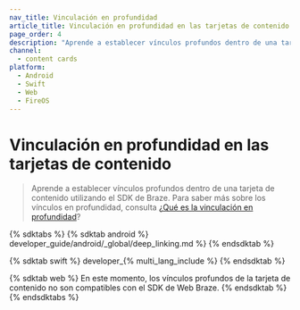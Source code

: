 ```yaml
---
nav_title: Vinculación en profundidad
article_title: Vinculación en profundidad en las tarjetas de contenido
page_order: 4
description: "Aprende a establecer vínculos profundos dentro de una tarjeta de contenido utilizando el SDK de Braze."
channel:
  - content cards
platform:
  - Android
  - Swift
  - Web
  - FireOS
---
```


# Vinculación en profundidad en las tarjetas de contenido

> Aprende a establecer vínculos profundos dentro de una tarjeta de contenido utilizando el SDK de Braze. Para saber más sobre los vínculos en profundidad, consulta [¿Qué es la vinculación en profundidad]({{site.baseurl}}/user_guide/personalization_and_dynamic_content/deep_linking_to_in-app_content/#what-is-deep-linking)?

{% sdktabs %}
{% sdktab android %}
 developer_guide/android/_global/deep_linking.md %}
{% endsdktab %}

{% sdktab swift %}
 developer_{% multi_lang_include %}
{% endsdktab %}

{% sdktab web %}
En este momento, los vínculos profundos de la tarjeta de contenido no son compatibles con el SDK de Web Braze.
{% endsdktab %}
{% endsdktabs %}
